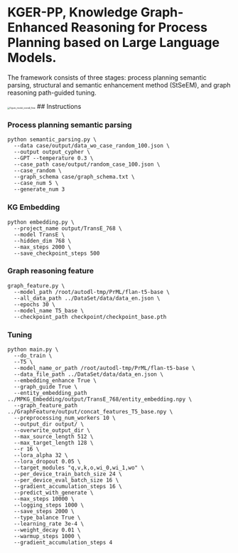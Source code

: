 # KGER-PP, Knowledge Graph-Enhanced Reasoning for Process Planning based on Large Language Models. 

The framework consists of three stages: process planning semantic parsing,  structural and semantic enhancement method (StSeEM), and graph reasoning path-guided tuning.

<img src="https://gitee.com/feng-xueqian/pic-go/raw/master/Figure_model_overall_flow.png" alt="Figure_model_overall_flow" style="zoom: 33%;" />
## Instructions

### Process planning semantic parsing

```shell
python semantic_parsing.py \
  --data case/output/data_wo_case_random_100.json \
  --output output_cypher \
  --GPT --temperature 0.3 \
  --case_path case/output/random_case_100.json \
  --case_random \
  --graph_schema case/graph_schema.txt \
  --case_num 5 \
  --generate_num 3
```

### KG Embedding

```shell
python embedding.py \
  --project_name output/TransE_768 \
  --model TransE \
  --hidden_dim 768 \
  --max_steps 2000 \
  --save_checkpoint_steps 500
```

### Graph reasoning feature

```shell
graph_feature.py \
  --model_path /root/autodl-tmp/PrML/flan-t5-base \
  --all_data_path ../DataSet/data/data_en.json \
  --epochs 30 \
  --model_name T5_base \
  --checkpoint_path checkpoint/checkpoint_base.pth
```

### Tuning

```shell
python main.py \
  --do_train \
  --T5 \
  --model_name_or_path /root/autodl-tmp/PrML/flan-t5-base \
  --data_file_path ../DataSet/data/data_en.json \
  --embedding_enhance True \
  --graph_guide True \
  --entity_embedding_path ../MPKG_Embedding/output/TransE_768/entity_embedding.npy \
  --graph_feature_path ../GraphFeature/output/concat_features_T5_base.npy \
  --preprocessing_num_workers 10 \
  --output_dir output/ \
  --overwrite_output_dir \
  --max_source_length 512 \
  --max_target_length 128 \
  --r 16 \
  --lora_alpha 32 \
  --lora_dropout 0.05 \
  --target_modules "q,v,k,o,wi_0,wi_1,wo" \
  --per_device_train_batch_size 24 \
  --per_device_eval_batch_size 16 \
  --gradient_accumulation_steps 16 \
  --predict_with_generate \
  --max_steps 10000 \
  --logging_steps 1000 \
  --save_steps 2000 \
  --type_balance True \
  --learning_rate 3e-4 \
  --weight_decay 0.01 \
  --warmup_steps 1000 \
  --gradient_accumulation_steps 4
```
